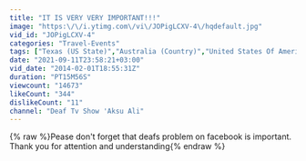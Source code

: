 ```yaml
---
title: "IT IS VERY VERY IMPORTANT!!!"
image: "https:\/\/i.ytimg.com\/vi\/JOPigLCXV-4\/hqdefault.jpg"
vid_id: "JOPigLCXV-4"
categories: "Travel-Events"
tags: ["Texas (US State)","Australia (Country)","United States Of America (Country)"]
date: "2021-09-11T23:58:21+03:00"
vid_date: "2014-02-01T18:55:31Z"
duration: "PT15M56S"
viewcount: "14673"
likeCount: "344"
dislikeCount: "11"
channel: "Deaf Tv Show 'Aksu Ali"
---
```

{% raw %}Pease don't forget that deafs problem on facebook is important. Thank you for attention and understanding{% endraw %}
